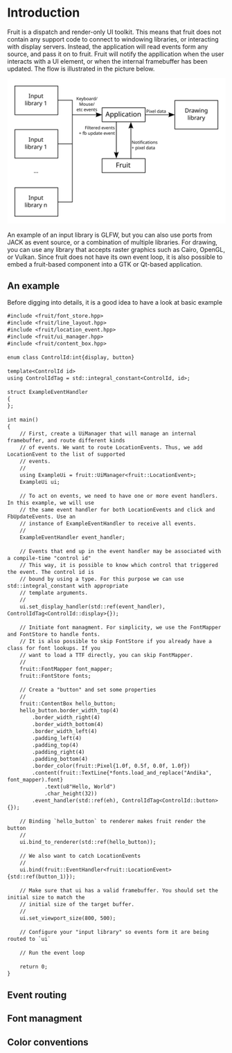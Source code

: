 # Introduction

Fruit is a dispatch and render-only UI toolkit. This means that fruit does not contain any support
code to connect to windowing libraries, or interacting with display servers. Instead, the application
will read events form any source, and pass it on to fruit. Fruit will notify the appllication when
the user interacts with a UI element, or when the internal framebuffer has been updated. The flow
is illustrated in the picture below.

<img src="dataflow.svg" alt="Fruit data flow">

An example of an input library is GLFW, but you can also use ports from JACK as event source, or a
combination of multiple libraries. For drawing, you can use any library that accepts raster graphics
such as Cairo, OpenGL, or Vulkan. Since fruit does not have its own event loop, it is also possible
to embed a fruit-based component into a GTK or Qt-based application.

## An example

Before digging into details, it is a good idea to have a look at basic example

~~~{.cpp}
#include <fruit/font_store.hpp>
#include <fruit/line_layout.hpp>
#include <fruit/location_event.hpp>
#include <fruit/ui_manager.hpp>
#include <fruit/content_box.hpp>

enum class ControlId:int{display, button}

template<ControlId id>
using ControlIdTag = std::integral_constant<ControlId, id>;

struct ExampleEventHandler
{
};

int main()
{
	// First, create a UiManager that will manage an internal framebuffer, and route different kinds
	// of events. We want to route LocationEvents. Thus, we add LocationEvent to the list of supported
	// events.
	//
	using ExampleUi = fruit::UiManager<fruit::LocationEvent>;
	ExampleUi ui;

	// To act on events, we need to have one or more event handlers. In this example, we will use
	// the same event handler for both LocationEvents and click and FbUpdateEvents. Use an
	// instance of ExampleEventHandler to receive all events.
	//
	ExampleEventHandler event_handler;

	// Events that end up in the event handler may be associated with a compile-time "control id"
	// This way, it is possible to know which control that triggered the event. The control id is
	// bound by using a type. For this purpose we can use std::integral_constant with appropriate
	// template arguments.
	//
	ui.set_display_handler(std::ref(event_handler), ControlIdTag<ControlId::display>{});

	// Initiate font managment. For simplicity, we use the FontMapper and FontStore to handle fonts.
	// It is also possible to skip FontStore if you already have a class for font lookups. If you
	// want to load a TTF directly, you can skip FontMapper.
	//
	fruit::FontMapper font_mapper;
	fruit::FontStore fonts;

	// Create a "button" and set some properties
	//
	fruit::ContentBox hello_button;
	hello_button.border_width_top(4)
		.border_width_right(4)
		.border_width_bottom(4)
		.border_width_left(4)
		.padding_left(4)
		.padding_top(4)
		.padding_right(4)
		.padding_bottom(4)
		.border_color(fruit::Pixel{1.0f, 0.5f, 0.0f, 1.0f})
		.content(fruit::TextLine{*fonts.load_and_replace("Andika", font_mapper).font}
			.text(u8"Hello, World")
			.char_height(32))
		.event_handler(std::ref(eh), ControlIdTag<ControlId::button>{});

	// Binding `hello_button` to renderer makes fruit render the button
	//
	ui.bind_to_renderer(std::ref(hello_button));

	// We also want to catch LocationEvents
	//
	ui.bind(fruit::EventHandler<fruit::LocationEvent>{std::ref(button_1)});

	// Make sure that ui has a valid framebuffer. You should set the initial size to match the
	// initial size of the target buffer.
	//
	ui.set_viewport_size(800, 500);

	// Configure your "input library" so events form it are being routed to `ui`

	// Run the event loop

	return 0;
}
~~~

## Event routing

## Font managment

## Color conventions
